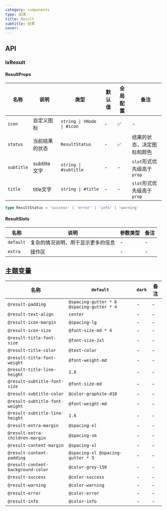 ```yaml
---
category: components
type: 反馈
title: Result
subtitle: 结果
cover:
---
```


## API

### IxResult

#### ResultProps

| 名称 | 说明 | 类型  | 默认值 | 全局配置 | 备注 |
| --- | --- | --- | --- | --- | --- |
| `icon` | 自定义图标 | `string \| VNode \| #icon` | - | ✅ | - |
| `status` | 当前结果的状态 | `ResultStatus` | - | ✅ | 结果的状态，决定图标和颜色 |
| `subtitle` | subtitle 文字 | `string \| #subtitle` | - | - | `slot`形式优先级高于`prop` |
| `title` | title文字 | `string \| #title` | - | - | `slot`形式优先级高于`prop` |

```typescript
type ResultStatus = 'success' | 'error' | 'info' | 'warning'
```

#### ResultSlots

| 名称 | 说明 | 参数类型 | 备注 |
| --- | --- | --- | --- |
| `default` | 复杂的情况说明，用于显示更多的信息 | - | - |
| `extra` | 操作区 | - | - |

<!--- insert less variable begin  --->
## 主题变量

| 名称 | `default` | `dark` | 备注 |
| --- | --- | --- | --- |
| `@result-padding` | `@spacing-gutter * 6 @spacing-gutter * 4` | - | - |
| `@result-text-align` | `center` | - | - |
| `@result-icon-margin` | `@spacing-lg` | - | - |
| `@result-icon-size` | `@font-size-md * 4` | - | - |
| `@result-title-font-size` | `@font-size-2xl` | - | - |
| `@result-title-color` | `@text-color` | - | - |
| `@result-title-font-weight` | `@font-weight-md` | - | - |
| `@result-title-line-height` | `1.8` | - | - |
| `@result-subtitle-font-size` | `@font-size-md` | - | - |
| `@result-subtitle-color` | `@color-graphite-d10` | - | - |
| `@result-subtitle-font-weight` | `@font-weight-md` | - | - |
| `@result-subtitle-line-height` | `1.6` | - | - |
| `@result-extra-margin` | `@spacing-xl` | - | - |
| `@result-extra-children-margin` | `@spacing-sm` | - | - |
| `@result-content-margin` | `@spacing-xl` | - | - |
| `@result-content-padding` | `@spacing-xl @spacing-gutter * 5` | - | - |
| `@result-content-background-color` | `@color-grey-l50` | - | - |
| `@result-success` | `@color-success` | - | - |
| `@result-warning` | `@color-warning` | - | - |
| `@result-error` | `@color-error` | - | - |
| `@result-info` | `@color-info` | - | - |
<!--- insert less variable end  --->